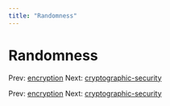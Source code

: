 ```yaml
---
title: "Randomness"
---
```


# Randomness

Prev: [encryption](encryption.md)
Next: [cryptographic-security](cryptographic-security.md)

Prev: [encryption](encryption.md)
Next: [cryptographic-security](cryptographic-security.md)
